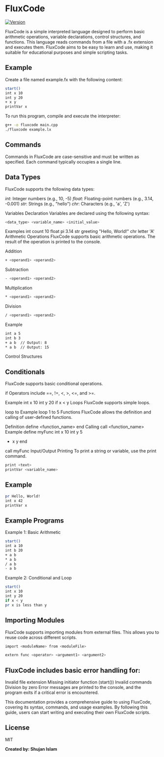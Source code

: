 # FluxCode
[![Version](https://img.shields.io/badge/Version-v0.0.1-darkorange?style=flat)]()

FluxCode is a simple interpreted language designed to perform basic arithmetic operations, variable declarations, control structures, and functions. This language reads commands from a file with a .fx extension and executes them. FluxCode aims to be easy to learn and use, making it suitable for educational purposes and simple scripting tasks.

## Example

Create a file named example.fx with the following content:

```sh
start()
int x 10
int y 20
+ x y
printVar x
```

To run this program, compile and execute the interpreter:

```sh
g++ -o fluxcode main.cpp
./fluxcode example.lx
```

## Commands

Commands in FluxCode are case-sensitive and must be written as specified. Each command typically occupies a single line.

## Data Types
FluxCode supports the following data types:

_int_: Integer numbers (e.g., 10, -5)
_float_: Floating-point numbers (e.g., 3.14, -0.001)
_str_: Strings (e.g., "hello")
_chr_: Characters (e.g., 'a', 'Z')

Variables
Declaration
Variables are declared using the following syntax:

```sh
<data_type> <variable_name> <initial_value>
```
Examples
int count 10
float pi 3.14
str greeting "Hello, World!"
chr letter 'A'
Arithmetic Operations
FluxCode supports basic arithmetic operations. The result of the operation is printed to the console.

Addition
```sh
+ <operand1> <operand2>
```
Subtraction
```sh
- <operand1> <operand2>
```
Multiplication
```sh
* <operand1> <operand2>
```
Division
```sh
/ <operand1> <operand2>
```
Example
```sh
int a 5
int b 3
+ a b  // Output: 8
* a b  // Output: 15
```
Control Structures

## Conditionals
FluxCode supports basic conditional operations.

if <operand1> <operator> <operand2>
Operators include ==, !=, <, >, <=, and >=.

Example
int x 10
int y 20
if x < y
Loops
FluxCode supports simple loops.

loop <start> to <end>
Example
loop 1 to 5
Functions
FluxCode allows the definition and calling of user-defined functions.

Definition
define <function_name>
<commands>
end
Calling
call <function_name>
Example
define myFunc
int x 10
int y 5
+ x y
end

call myFunc
Input/Output
Printing
To print a string or variable, use the print command.

```sh
print <text>
printVar <variable_name>
```

## Example
```sh
pr Hello, World!
int x 42
printVar x
```

## Example Programs

Example 1: Basic Arithmetic
```sh
start()
int a 10
int b 20
+ a b
* a b
/ a b
- a b
```
Example 2: Conditional and Loop
```sh
start()
int x 10
int y 20
if x < y
pr x is less than y
```

## Importing Modules

FluxCode supports importing modules from external files. This allows you to reuse code across different scripts.

```sh
import <moduleName> from <moduleFile>
```

```sh
extern func <operator> <argument1> <argument2>
```

## FluxCode includes basic error handling for:

Invalid file extension
Missing initiator function (start())
Invalid commands
Division by zero
Error messages are printed to the console, and the program exits if a critical error is encountered.

This documentation provides a comprehensive guide to using FluxCode, covering its syntax, commands, and usage examples. By following this guide, users can start writing and executing their own FluxCode scripts.

## License

MIT

**Created by: Shujan Islam**
